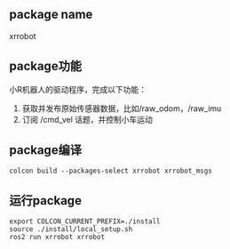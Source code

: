 ## package name

xrrobot 

## package功能

小R机器人的驱动程序，完成以下功能：
1. 获取并发布原始传感器数据，比如/raw_odom，/raw_imu
2. 订阅 /cmd_vel 话题，并控制小车运动

## package编译

`colcon build --packages-select xrrobot xrrobot_msgs`

## 运行package

```
export COLCON_CURRENT_PREFIX=./install
source ./install/local_setup.sh
ros2 run xrrobot xrrobot
```
